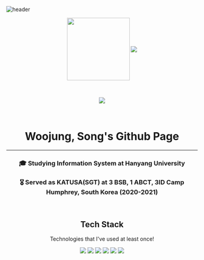 
![header](https://capsule-render.vercel.app/api?type=waving&color=gradient&height=300&section=header&text=Welcome&fontSize=90&animation=fadeIn&fontcolor=auto)
<p align="center">
  <img align='center' src="https://github-readme-stats.vercel.app/api?username=opusdeisong" height="165">
  <img align='center' src="http://mazassumnida.wtf/api/v2/generate_badge?boj=opusdeisong">
</p>
<p>&nbsp;</p>
<p align="center">
  <img align='center' src="https://github-readme-stats.vercel.app/api/top-langs/?username=opusdeisong&layout=Demo&theme=dracula">
</p>
<p>&nbsp;</p>
<div align="center">   
  <h1>Woojung, Song's Github Page</h1>
  <hr>
  <h3>🎓 Studying Information System at Hanyang University</h3>
  <h3>🎖️ Served as KATUSA(SGT) at 3 BSB, 1 ABCT, 3ID Camp Humphrey, South Korea (2020-2021)</h3>
  <br>
  <h2>Tech Stack</h2>
  <p>Technologies that I've used at least once!</p>
  <img src="https://img.shields.io/badge/Python-3766AB?style=flat-square&logo=Python&logoColor=white"/> 
  <img src="https://img.shields.io/badge/C-A8B9CC?style=flat-square&logo=C&logoColor=white"/>
  <img src="https://img.shields.io/badge/JavaScript-F7DF1E?style=flat-square&logo=JavaScript&logoColor=black"/>
  <img src="https://img.shields.io/badge/ProcessingFoundation-006699?style=flat-square&logo=ProcessingFoundation&logoColor=white"/> 
  <img src="https://img.shields.io/badge/Markdown-000000?style=flat-square&logo=Markdown&logoColor=white"/> 
  <img src="https://img.shields.io/badge/HTML5-E34F26?style=flat-square&logo=HTML5&logoColor=white"/> 
</div>

